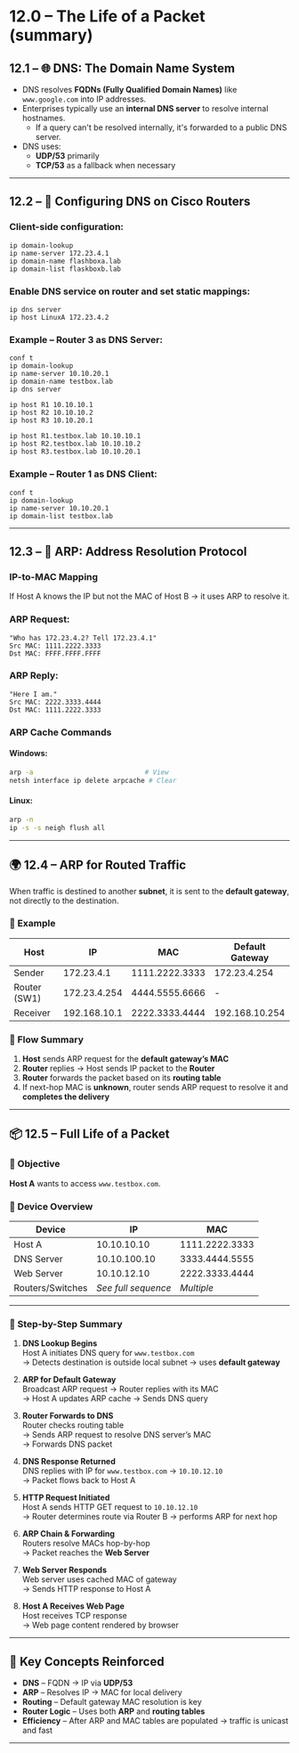 
# 12.0 – The Life of a Packet (summary)

## 12.1 – 🌐 DNS: The Domain Name System

- DNS resolves **FQDNs (Fully Qualified Domain Names)** like `www.google.com` into IP addresses.
- Enterprises typically use an **internal DNS server** to resolve internal hostnames.
  - If a query can't be resolved internally, it's forwarded to a public DNS server.
- DNS uses:
  - **UDP/53** primarily
  - **TCP/53** as a fallback when necessary

---

## 12.2 – 🔧 Configuring DNS on Cisco Routers

### Client-side configuration:
```cisco
ip domain-lookup
ip name-server 172.23.4.1
ip domain-name flashboxa.lab
ip domain-list flaskboxb.lab
```
### Enable DNS service on router and set static mappings:
```cisco
ip dns server
ip host LinuxA 172.23.4.2
```
### Example – Router 3 as DNS Server:
```csico
conf t
ip domain-lookup
ip name-server 10.10.20.1
ip domain-name testbox.lab
ip dns server

ip host R1 10.10.10.1
ip host R2 10.10.10.2
ip host R3 10.10.20.1

ip host R1.testbox.lab 10.10.10.1
ip host R2.testbox.lab 10.10.10.2
ip host R3.testbox.lab 10.10.20.1
```
### Example – Router 1 as DNS Client:
```cisco
conf t
ip domain-lookup
ip name-server 10.10.20.1
ip domain-list testbox.lab
```

---

## 12.3 – 🔁 ARP: Address Resolution Protocol
### IP-to-MAC Mapping
If Host A knows the IP but not the MAC of Host B → it uses ARP to resolve it.

### ARP Request:
```
"Who has 172.23.4.2? Tell 172.23.4.1"
Src MAC: 1111.2222.3333
Dst MAC: FFFF.FFFF.FFFF
```
### ARP Reply:
```
"Here I am."
Src MAC: 2222.3333.4444
Dst MAC: 1111.2222.3333
```
### ARP Cache Commands
#### Windows:
```bash
arp -a                            # View
netsh interface ip delete arpcache # Clear
```

#### Linux:
```bash
arp -n
ip -s -s neigh flush all
```

---

## 🌍 12.4 – ARP for Routed Traffic

When traffic is destined to another **subnet**, it is sent to the **default gateway**, not directly to the destination.

### 🧾 Example

| Host         | IP            | MAC             | Default Gateway   |
|--------------|---------------|------------------|--------------------|
| Sender       | 172.23.4.1    | 1111.2222.3333   | 172.23.4.254       |
| Router (SW1) | 172.23.4.254  | 4444.5555.6666   | -                  |
| Receiver     | 192.168.10.1  | 2222.3333.4444   | 192.168.10.254     |

### 🔁 Flow Summary

1. **Host** sends ARP request for the **default gateway’s MAC**
2. **Router** replies → Host sends IP packet to the **Router**
3. **Router** forwards the packet based on its **routing table**
4. If next-hop MAC is **unknown**, router sends ARP request to resolve it and **completes the delivery**

---

## 📦 12.5 – Full Life of a Packet

### 🎯 Objective  
**Host A** wants to access `www.testbox.com`.

### 🧾 Device Overview

| Device        | IP             | MAC             |
|---------------|----------------|------------------|
| Host A        | 10.10.10.10    | 1111.2222.3333   |
| DNS Server    | 10.10.100.10   | 3333.4444.5555   |
| Web Server    | 10.10.12.10    | 2222.3333.4444   |
| Routers/Switches | _See full sequence_ | _Multiple_ |

---

### 🧭 Step-by-Step Summary

1. **DNS Lookup Begins**  
   Host A initiates DNS query for `www.testbox.com`  
   → Detects destination is outside local subnet → uses **default gateway**

2. **ARP for Default Gateway**  
   Broadcast ARP request → Router replies with its MAC  
   → Host A updates ARP cache → Sends DNS query

3. **Router Forwards to DNS**  
   Router checks routing table  
   → Sends ARP request to resolve DNS server’s MAC  
   → Forwards DNS packet

4. **DNS Response Returned**  
   DNS replies with IP for `www.testbox.com` → `10.10.12.10`  
   → Packet flows back to Host A

5. **HTTP Request Initiated**  
   Host A sends HTTP GET request to `10.10.12.10`  
   → Router determines route via Router B → performs ARP for next hop

6. **ARP Chain & Forwarding**  
   Routers resolve MACs hop-by-hop  
   → Packet reaches the **Web Server**

7. **Web Server Responds**  
   Web server uses cached MAC of gateway  
   → Sends HTTP response to Host A

8. **Host A Receives Web Page**  
   Host receives TCP response  
   → Web page content rendered by browser

---

## 🧠 Key Concepts Reinforced

- **DNS** – FQDN → IP via **UDP/53**
- **ARP** – Resolves IP → MAC for local delivery
- **Routing** – Default gateway MAC resolution is key
- **Router Logic** – Uses both **ARP** and **routing tables**
- **Efficiency** – After ARP and MAC tables are populated → traffic is unicast and fast

---
